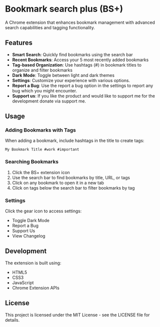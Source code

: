 # Bookmark search plus (BS+)
A Chrome extension that enhances bookmark management with advanced search capabilities and tagging functionality.

## Features

- **Smart Search**: Quickly find bookmarks using the search bar
- **Recent Bookmarks**: Access your 5 most recently added bookmarks
- **Tag-based Organization**: Use hashtags (#) in bookmark titles to organize and filter bookmarks
- **Dark Mode**: Toggle between light and dark themes
- **Settings**: Customize your experience with various options.
- **Report a Bug**: Use the report a bug option in the settings to report any bug which you might encounter.
- **Support us**: If you like the product and would like to support me for the development donate via support me.


## Usage

### Adding Bookmarks with Tags

When adding a bookmark, include hashtags in the title to create tags:
```
My Bookmark Title #work #important
```

### Searching Bookmarks

1. Click the BS+ extension icon
2. Use the search bar to find bookmarks by title, URL, or tags
3. Click on any bookmark to open it in a new tab
4. Click on tags below the search bar to filter bookmarks by tag

### Settings

Click the gear icon to access settings:
- Toggle Dark Mode
- Report a Bug
- Support Us
- View Changelog

## Development

The extension is built using:
- HTML5
- CSS3
- JavaScript
- Chrome Extension APIs


## License

This project is licensed under the MIT License - see the LICENSE file for details.
